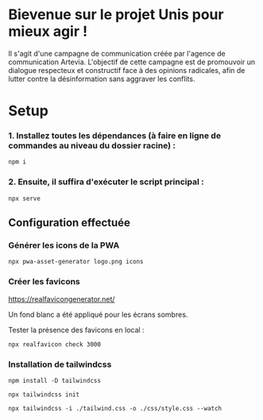 # Bievenue sur le projet Unis pour mieux agir !

Il s'agit d'une campagne de communication créée par l'agence de communication Artevia. L'objectif de cette campagne est de promouvoir un dialogue respecteux et constructif face à des opinions radicales, afin de lutter contre la désinformation sans aggraver les conflits.

# Setup

### 1. Installez toutes les dépendances (à faire en ligne de commandes au niveau du dossier racine) :

`npm i`

### 2. Ensuite, il suffira d'exécuter le script principal :

`npx serve`

## Configuration effectuée

### Générer les icons de la PWA

`npx pwa-asset-generator logo.png icons`

### Créer les favicons

https://realfavicongenerator.net/

Un fond blanc a été appliqué pour les écrans sombres.

Tester la présence des favicons en local :

`npx realfavicon check 3000`

### Installation de tailwindcss

`npm install -D tailwindcss`

`npx tailwindcss init`

`npx tailwindcss -i ./tailwind.css -o ./css/style.css --watch`
